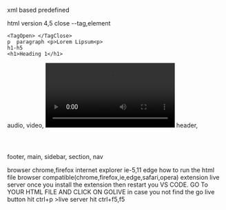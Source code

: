 xml based predefined

html version 4,5
close
    --tag,element
    <tag>  <element>

    <TagOpen> </TagClose>
    p  paragraph <p>Lorem Lipsum<p>
    h1-h5
    <h1>Heading 1</h1>
audio, <audio src="filepath"></audio>
video, <video src="filepath"></video>
header,<header></header>
footer,
main,
sidebar,
section,
nav

browser
    chrome,firefox
    internet explorer
    ie-5,11
    edge
how to run the html file
browser compatible(chrome,firefox,ie,edge,safari,opera)
extension
  live server  once you install the extension then restart you VS CODE.
  GO To YOUR HTML FILE AND CLICK ON GOLIVE
  in case you not find the go live button hit ctrl+p >live server
  hit ctrl+f5,f5